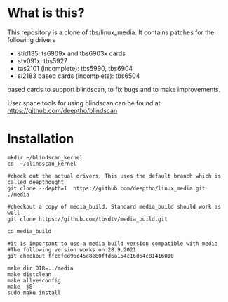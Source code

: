 # What is this?
This repository is a clone of tbs/linux_media.
It contains patches for the following drivers
* stid135: ts6909x and tbs6903x cards
* stv091x: tbs5927
* tas2101 (incomplete): tbs5990, tbs6904
* si2183 based cards (incomplete): tbs6504

based cards to support
blindscan, to fix bugs and to make improvements.

User space tools for using blindscan can be found at
https://github.com/deeptho/blindscan



# Installation
```
mkdir ~/blindscan_kernel
cd  ~/blindscan_kernel

#check out the actual drivers. This uses the default branch which is called deepthought
git clone --depth=1  https://github.com/deeptho/linux_media.git ./media

#checkout a copy of media_build. Standard media_build should work as well
git clone https://github.com/tbsdtv/media_build.git

cd media_build

#it is important to use a media_build version compatible with media
#The following version works on 28.9.2021
git checkout ffcdfed96c45c8e80ffd6a154c16d64c81416010

make dir DIR=../media
make distclean
make allyesconfig
make -j8
sudo make install
```
